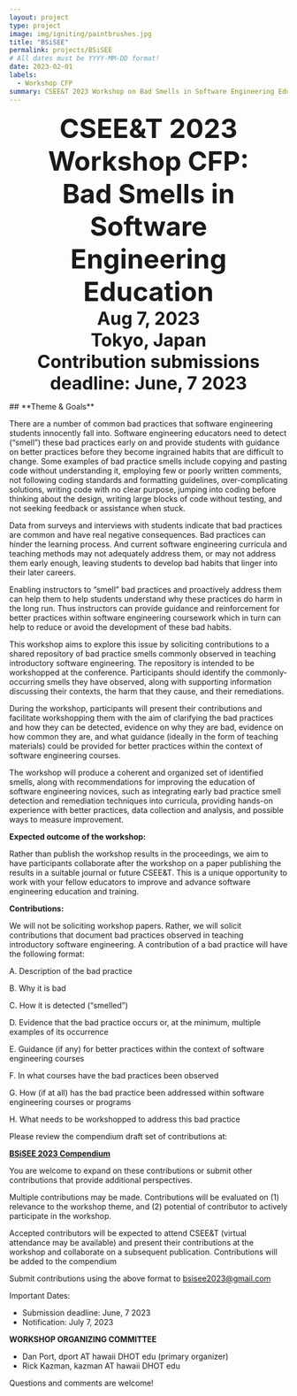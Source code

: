 ```yaml
---
layout: project
type: project
image: img/igniting/paintbrushes.jpg
title: "BSiSEE"
permalink: projects/BSiSEE
# All dates must be YYYY-MM-DD format!
date: 2023-02-01
labels:
  - Workshop CFP
summary: CSEE&T 2023 Workshop on Bad Smells in Software Engineering Education
---
```

<p style="text-align: center;font-weight: bold;">
<font size="+5">
CSEE&T 2023 Workshop CFP:
<br>
Bad Smells in Software Engineering Education
</font>
<font size="+3">
<br>
Aug 7, 2023 
<br>
Tokyo, Japan
<br>
Contribution submissions deadline: June, 7 2023
</font>
</p>
## **Theme & Goals**

There are a number of common bad practices that software engineering students innocently fall into. Software engineering educators need to detect (“smell”) these bad practices early on and provide students with guidance on better practices before they become ingrained habits that are difficult to change. Some examples of bad practice smells include copying and pasting code without understanding it, employing few or poorly written comments, not following coding standards and formatting guidelines, over-complicating solutions, writing code with no clear purpose, jumping into coding before thinking about the design, writing large blocks of code without testing, and not seeking feedback or assistance when stuck.

Data from surveys and interviews with students indicate that bad practices are common and have real negative consequences. Bad practices can hinder the learning process. And current software engineering curricula and teaching methods may not adequately address them, or may not address them early enough, leaving students to develop bad habits that linger into their later careers.

Enabling instructors to “smell” bad practices and proactively address them can help them to help students understand why these practices do harm in the long run. Thus instructors can provide guidance and reinforcement for better practices within software engineering coursework which in turn can help to reduce or avoid the development of these bad habits.

This workshop aims to explore this issue by soliciting contributions to a shared repository of bad practice smells commonly observed in teaching introductory software engineering. The repository is intended to be workshopped at the conference. Participants should identify the commonly-occurring smells they have observed, along with supporting information discussing their contexts, the harm that they cause, and their remediations.   

During the workshop, participants will present their contributions and facilitate workshopping them with the aim of clarifying the bad practices and how they can be detected, evidence on why they are bad, evidence on how common they are, and what guidance (ideally in the form of teaching materials) could be provided for better practices within the context of software engineering courses.

The workshop will produce a coherent and organized set of identified smells, along with recommendations for improving the education of software engineering novices, such as integrating early bad practice smell detection and remediation techniques into curricula, providing hands-on experience with better practices, data collection and analysis, and possible ways to measure improvement.

**Expected outcome of the workshop:**

Rather than publish the workshop results in the proceedings, we aim to have participants collaborate after the workshop on a paper publishing the results in a suitable journal or future CSEE&T. This is a unique opportunity to work with your fellow educators to improve and advance software engineering education and training.

**Contributions:**

We will not be soliciting workshop papers. Rather, we will solicit contributions that document bad practices observed in teaching introductory software engineering. A contribution of a bad practice will have the following format:

A.	Description of the bad practice

B.	Why it is bad

C.	How it is detected (“smelled”)

D.	Evidence that the bad practice occurs or, at the minimum, multiple examples of its occurrence  

E.	Guidance (if any) for better practices within the context of software engineering courses

F.	In what courses have the bad practices been observed

G.	How (if at all) has the bad practice been addressed within software engineering courses or programs 

H.	What needs to be workshopped to address this bad practice

Please review the compendium draft set of contributions at:

**[BSiSEE 2023 Compendium](https://docs.google.com/document/d/1T2L2uWdhbVe2mWpj_qvcZ1iym6WFgy-BH3vvjwRYLpw/edit?usp=sharing)**

You are welcome to expand on these contributions or submit other contributions that provide additional perspectives. 

Multiple contributions may be made. Contributions will be evaluated on (1) relevance to the workshop theme, and (2) potential of contributor to actively participate in the workshop.

Accepted contributors will be expected to attend CSEE&T (virtual attendance may be available) and present their contributions at the workshop and collaborate on a subsequent publication. Contributions will be added to the compendium 

Submit contributions using the above format to <bsisee2023@gmail.com>

Important Dates:
* Submission deadline: June, 7 2023
* Notification: July 7, 2023 

**WORKSHOP ORGANIZING COMMITTEE**

* Dan Port, dport AT hawaii DHOT edu (primary organizer)
* Rick Kazman, kazman AT hawaii DHOT edu

Questions and comments are welcome! 